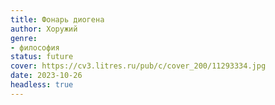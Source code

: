```yaml
---
title: Фонарь диогена
author: Хоружий
genre:
- философия
status: future
cover: https://cv3.litres.ru/pub/c/cover_200/11293334.jpg
date: 2023-10-26
headless: true
---
```



